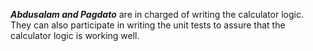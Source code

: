 ___Abdusalam and Pagdato___ are in charged of writing the calculator logic. They can
also participate in writing the unit tests to assure that the calculator logic
is working well.
